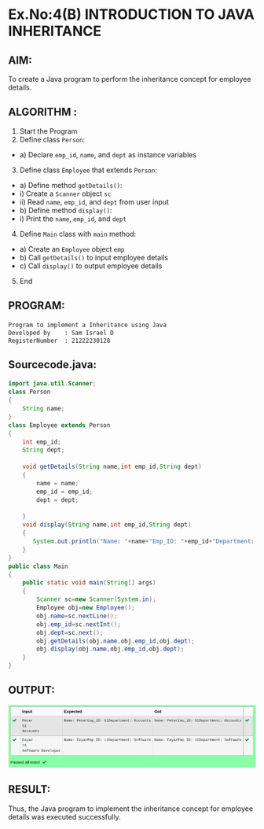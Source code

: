 # Ex.No:4(B) INTRODUCTION TO JAVA INHERITANCE

## AIM:
To create  a Java program to perform the inheritance concept for employee details.

## ALGORITHM :
1.	Start the Program
2.	Define class `Person`:
-	a) Declare `emp_id`, `name`, and `dept` as instance variables
3.	Define class `Employee` that extends `Person`:
-	a) Define method `getDetails()`:
-	i) Create a `Scanner` object `sc`
-	ii) Read `name`, `emp_id`, and `dept` from user input
-	b) Define method `display()`:
-	i) Print the `name`, `emp_id`, and `dept`
4.	Define `Main` class with `main` method:
-	a) Create an `Employee` object `emp`
-	b) Call `getDetails()` to input employee details
-	c) Call `display()` to output employee details
5.	End








## PROGRAM:
 ```
Program to implement a Inheritance using Java
Developed by    : Sam Israel D 
RegisterNumber  : 21222230128 
```

## Sourcecode.java:


```java
import java.util.Scanner;
class Person
{
    String name;
}
class Employee extends Person
{
    int emp_id;
    String dept;
    
    void getDetails(String name,int emp_id,String dept)
    {
        name = name;
        emp_id = emp_id;
        dept = dept;
       
    }
    void display(String name,int emp_id,String dept)
    {
       System.out.println("Name: "+name+"Emp_ID: "+emp_id+"Department: "+dept);
    }
}
public class Main
{
    public static void main(String[] args)
    {
        Scanner sc=new Scanner(System.in);
        Employee obj=new Employee();
        obj.name=sc.nextLine();
        obj.emp_id=sc.nextInt();
        obj.dept=sc.next();
        obj.getDetails(obj.name,obj.emp_id,obj.dept);
        obj.display(obj.name,obj.emp_id,obj.dept);
    }
}
```




## OUTPUT:

![alt text](image.png)

## RESULT:
Thus, the Java program to implement the inheritance concept for employee details was  executed successfully.

